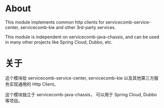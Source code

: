 # About

This module implements common http clients for servicecomb-service-center, servicecomb-kie and other
3rd-party services. 

This module is independent on servicecomb-java-chassis, and can be used in many other projects like 
Spring Cloud, Dubbo, etc. 
 
# 关于

这个模块给 servicecomb-service-center, servicecomb-kie 以及其他第三方服务实现通用的 Http Client。 

这个模块独立于 servicecomb-java-chassis， 可以用于 Spring Cloud, Dubbo 等项目。

